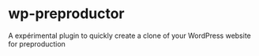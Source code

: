 # wp-preproductor
A expérimental plugin to quickly create a clone of your WordPress website for preproduction
